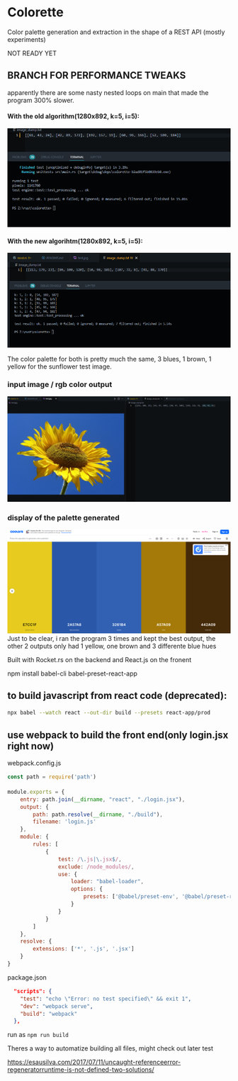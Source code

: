 # Colorette
Color palette generation and extraction in the shape of a REST API (mostly experiments)

NOT READY YET

## BRANCH FOR PERFORMANCE TWEAKS
apparently there are some nasty nested loops on main that made the program 300% slower.

#### With the old algorithm(1280x892, k=5, i=5):
![](https://github.com/diespeso/colorette/blob/engine_performance/img/old_algorithm.png)

#### With the new algorihtm(1280x892, k=5, i=5):
![](https://github.com/diespeso/colorette/blob/engine_performance/img/new_algorithm.png)

The color palette for both is pretty much the same, 3 blues, 1 brown, 1 yellow for the sunflower test image.


### input image / rgb color output
![](https://github.com/diespeso/colorette/blob/main/img/kmeans_input_result.png)

### display of the palette generated
![](https://github.com/diespeso/colorette/blob/main/img/coolors_palette.png)
Just to be clear, i ran the program 3 times and kept the best output, the other 2 outputs only had 1 yellow, one brown and 3 differente blue hues

Built with Rocket.rs on the backend and React.js on the fronent

npm install babel-cli babel-preset-react-app

## to build javascript from react code (deprecated):
```bash
npx babel --watch react --out-dir build --presets react-app/prod
```

## use webpack to build the front end(only login.jsx right now)

webpack.config.js
```javascript
const path = require('path')

module.exports = {
    entry: path.join(__dirname, "react", "./login.jsx"),
    output: {
        path: path.resolve(__dirname, "./build"),
        filename: 'login.js'
    },
    module: {
        rules: [
            {
                test: /\.js|\.jsx$/,
                exclude: /node_modules/,
                use: {
                    loader: "babel-loader",
                    options: {
                        presets: ['@babel/preset-env', '@babel/preset-react']
                    }
                }
            }
        ]
    },
    resolve: {
        extensions: ['*', '.js', '.jsx']
    }
}
```
package.json

```json
  "scripts": {
    "test": "echo \"Error: no test specified\" && exit 1",
    "dev": "webpack serve",
    "build": "webpack"
  },
```

run as ```npm run build```

Theres a way to automatize building all files, might check out later
test

https://esausilva.com/2017/07/11/uncaught-referenceerror-regeneratorruntime-is-not-defined-two-solutions/
